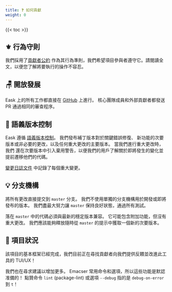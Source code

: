 ```yaml
---
title: ❓ 如何貢獻
weight: 0
---
```


{{< toc >}}

## ⚜️ 行為守則

我們採用了[貢獻者公約](https://www.contributor-covenant.org/)
作為其行為準則，我們希望項目參與者遵守它。請閱讀全文，以便您了解將要執行的操作不容忍。

## 🪑 開放發展

Eask 上的所有工作都直接在 [GitHub](https://github.com/emacs-eask/cli) 上進行。
核心團隊成員和外部貢獻者都發送 PR 通過相同的審查程序。

## 📌 語義版本控制

Eask 遵循 [語義版本控制](https://semver.org/)。 我們發布補丁版本對於關鍵錯誤修復、
新功能的次要版本或非必要的更改，以及任何重大更改的主要版本。 當我們進行重大更改時，我們
還在次要版本中引入棄用警告，以便我們的用戶了解關於即將發生的變化並提前遷移他們的代碼。

[變更日誌文件](https://github.com/emacs-eask/cli/blob/master/CHANGELOG.md) 中記錄了每個重大變更。

## 💡 分支機構

將所有更改直接提交到 `master` 分支。 我們不使用單獨的分支機構用於開發或即將發布的版本。
我們盡最大努力讓 `master` 保持良好狀態，通過所有測試。

落在 `master` 中的代碼必須與最新的穩定版本兼容。 它可能包含附加功能，但沒有重大更改。
我們應該能夠釋放隨時從 `master` 的提示中獲取一個新的次要版本。

## 📂 項目狀況

該項目的基本框架已經完成，我們目前正在尋找貢獻者向我們提供反饋並改進此工具的 TUI/UX！

我們也在尋求建議以增加更多。 Emacser 常用命令和選項，所以這些功能是默認准備的！ 點贊命令
`lint` (package-lint) 或選項 `--debug` 指的是 `debug-on-error` 到 `t`！

